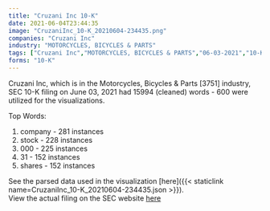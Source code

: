 ```yaml
---
title: "Cruzani Inc 10-K"
date: 2021-06-04T23:44:35
image: "CruzaniInc_10-K_20210604-234435.png"
companies: "Cruzani Inc"
industry: "MOTORCYCLES, BICYCLES & PARTS"
tags: ["Cruzani Inc","MOTORCYCLES, BICYCLES & PARTS","06-03-2021","10-K"]
forms: "10-K"
---
```

Cruzani Inc, which is in the Motorcycles, Bicycles & Parts [3751] industry, SEC 10-K filing on June 03, 2021 had 15994 (cleaned) words - 600 were utilized for the visualizations.

Top Words:
1. company - 281 instances
2. stock - 228 instances
3. 000 - 225 instances
4. 31 - 152 instances
5. shares - 152 instances


See the parsed data used in the visualization [here]({{< staticlink name=CruzaniInc_10-K_20210604-234435.json >}}).  
View the actual filing on the SEC website [here](https://www.sec.gov/Archives/edgar/data/1381871/0001213900-21-030737.txt)
